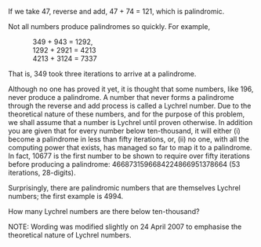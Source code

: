   <p>If we take 47, reverse and add, 47 + 74 = 121, which is palindromic.</p>  <p>Not all numbers produce palindromes so quickly. For example,</p>  <p style='margin-left:50px;'>349 + 943 = 1292,<br />  1292 + 2921 = 4213<br />  4213 + 3124 = 7337</p>  <p>That is, 349 took three iterations to arrive at a palindrome.</p>  <p>Although no one has proved it yet, it is thought that some numbers, like 196, never produce a palindrome. A number that never forms a palindrome through the reverse and add process is called a Lychrel number. Due to the theoretical nature of these numbers, and for the purpose of this problem, we shall assume that a number is Lychrel until proven otherwise. In addition you are given that for every number below ten-thousand, it will either (i) become a palindrome in less than fifty iterations, or, (ii) no one, with all the computing power that exists, has managed so far to map it to a palindrome. In fact, 10677 is the first number to be shown to require over fifty iterations before producing a palindrome: 4668731596684224866951378664 (53 iterations, 28-digits).</p>  <p>Surprisingly, there are palindromic numbers that are themselves Lychrel numbers; the first example is 4994.</p>  <p>How many Lychrel numbers are there below ten-thousand?</p>  <p class="info">NOTE: Wording was modified slightly on 24 April 2007 to emphasise the theoretical nature of Lychrel numbers.</p>  